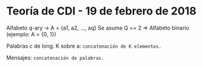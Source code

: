# Teoría de CDI - 19 de febrero de 2018

Alfabeto q-ary -> A = {a1, a2, ..., aq}
    Se asume Q == 2 => Alfabeto binario (ejemplo: A = {0, 1})

Palabras c de long. K sobre a: `concatenación de K elementos.`

Mensajes: `concatenación de palabras.`
